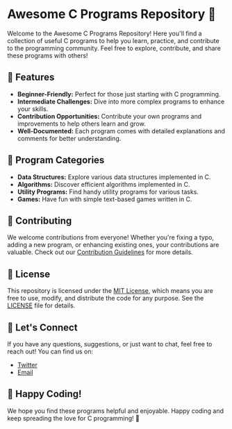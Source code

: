 # Awesome C Programs Repository 🚀

Welcome to the Awesome C Programs Repository! Here you'll find a collection of useful C programs to help you learn, practice, and contribute to the programming community. Feel free to explore, contribute, and share these programs with others!

## 🌟 Features

- **Beginner-Friendly:** Perfect for those just starting with C programming.
- **Intermediate Challenges:** Dive into more complex programs to enhance your skills.
- **Contribution Opportunities:** Contribute your own programs and improvements to help others learn and grow.
- **Well-Documented:** Each program comes with detailed explanations and comments for better understanding.

## 📂 Program Categories

- **Data Structures:** Explore various data structures implemented in C.
- **Algorithms:** Discover efficient algorithms implemented in C.
- **Utility Programs:** Find handy utility programs for various tasks.
- **Games:** Have fun with simple text-based games written in C.

## 🤝 Contributing

We welcome contributions from everyone! Whether you're fixing a typo, adding a new program, or enhancing existing ones, your contributions are valuable. Check out our [Contribution Guidelines](CONTRIBUTING.md) for more details.

## 📝 License

This repository is licensed under the [MIT License](LICENSE), which means you are free to use, modify, and distribute the code for any purpose. See the [LICENSE](LICENSE) file for details.

## 📢 Let's Connect

If you have any questions, suggestions, or just want to chat, feel free to reach out! You can find us on:

- [Twitter](https://twitter.com/BaksiDebkumar)
- [Email](sg383332@gmail.com)

## 🚀 Happy Coding!

We hope you find these programs helpful and enjoyable. Happy coding and keep spreading the love for C programming! 🎉
